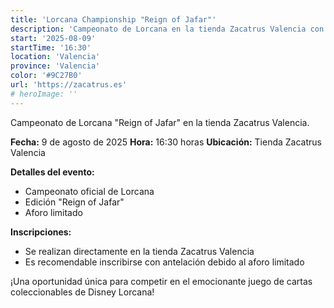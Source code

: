 ```yaml
---
title: 'Lorcana Championship "Reign of Jafar"'
description: 'Campeonato de Lorcana en la tienda Zacatrus Valencia con aforo limitado.'
start: '2025-08-09'
startTime: '16:30'
location: 'Valencia'
province: 'Valencia'
color: '#9C27B0'
url: 'https://zacatrus.es'
# heroImage: ''
---
```


Campeonato de Lorcana "Reign of Jafar" en la tienda Zacatrus Valencia.

**Fecha:** 9 de agosto de 2025
**Hora:** 16:30 horas
**Ubicación:** Tienda Zacatrus Valencia

**Detalles del evento:**
- Campeonato oficial de Lorcana
- Edición "Reign of Jafar"
- Aforo limitado

**Inscripciones:**
- Se realizan directamente en la tienda Zacatrus Valencia
- Es recomendable inscribirse con antelación debido al aforo limitado

¡Una oportunidad única para competir en el emocionante juego de cartas coleccionables de Disney Lorcana!
